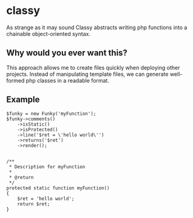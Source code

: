 classy
======

As strange as it may sound Classy abstracts writing php functions into a chainable object-oriented syntax.

Why would you ever want this?
-------------------
This approach allows me to create files quickly when deploying other projects. Instead of manipulating template files, we can generate well-formed php classes in a readable format.

Example
----------------
    $funky = new Funky('myFunction');
    $funky->comments()
        ->isStatic()
        ->isProtected()
        ->line('$ret = \'hello world\'')
        ->returns('$ret')
        ->render();


    /**
     * Description for myFunction
     *
     * @return
     */
    protected static function myFunction()
    {
        $ret = 'hello world';
        return $ret;
    }
